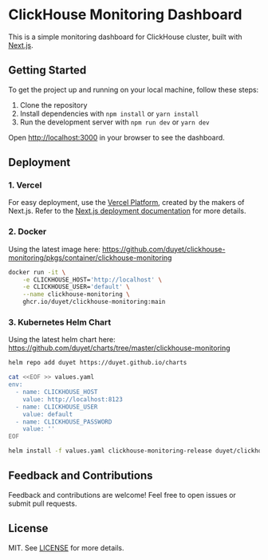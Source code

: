 # ClickHouse Monitoring Dashboard

This is a simple monitoring dashboard for ClickHouse cluster, built with [Next.js](https://nextjs.org/).

## Getting Started

To get the project up and running on your local machine, follow these steps:

1. Clone the repository
2. Install dependencies with `npm install` or `yarn install`
3. Run the development server with `npm run dev` or `yarn dev`

Open [http://localhost:3000](http://localhost:3000) in your browser to see the dashboard.

## Deployment

### 1. Vercel

For easy deployment, use the [Vercel Platform](https://vercel.com/new?utm_medium=default-template&filter=next.js&utm_source=create-next-app&utm_campaign=create-next-app-readme), created by the makers of Next.js. Refer to the [Next.js deployment documentation](https://nextjs.org/docs/deployment) for more details.

### 2. Docker

Using the latest image here: https://github.com/duyet/clickhouse-monitoring/pkgs/container/clickhouse-monitoring

```bash
docker run -it \
    -e CLICKHOUSE_HOST='http://localhost' \
    -e CLICKHOUSE_USER='default' \
    --name clickhouse-monitoring \
    ghcr.io/duyet/clickhouse-monitoring:main
```

### 3. Kubernetes Helm Chart

Using the latest helm chart here: https://github.com/duyet/charts/tree/master/clickhouse-monitoring

```bash
helm repo add duyet https://duyet.github.io/charts

cat <<EOF >> values.yaml
env:
  - name: CLICKHOUSE_HOST
    value: http://localhost:8123
  - name: CLICKHOUSE_USER
    value: default
  - name: CLICKHOUSE_PASSWORD
    value: ''
EOF

helm install -f values.yaml clickhouse-monitoring-release duyet/clickhouse-monitoring
```

## Feedback and Contributions

Feedback and contributions are welcome! Feel free to open issues or submit pull requests.

## License

MIT. See [LICENSE](LICENSE) for more details.
